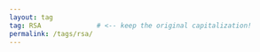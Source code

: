 ```yaml
---
layout: tag
tag: RSA              # <‑‑ keep the original capitalization!
permalink: /tags/rsa/
---
```

